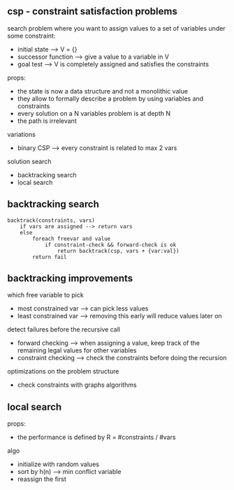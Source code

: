 ## csp - constraint satisfaction problems

search problem where you want to assign values to a set of variables under some constraint:
* initial state --> V = {}
* successor function --> give a value to a variable in V
* goal test --> V is completely assigned and satisfies the constraints

props:
* the state is now a data structure and not a monolithic value
* they allow to formally describe a problem by using variables and constraints
* every solution on a N variables problem is at depth N
* the path is irrelevant

variations
* binary CSP --> every constraint is related to max 2 vars

solution search
* backtracking search
* local search


## backtracking search

```
backtrack(constraints, vars)
    if vars are assigned --> return vars
    else
        foreach freevar and value
            if constraint-check && forward-check is ok
                return backtrack(csp, vars + {var:val})
        return fail
```

## backtracking improvements

which free variable to pick
* most constrained var --> can pick less values
* least constrained var --> removing this early will reduce values later on

detect failures before the recursive call
* forward checking --> when assigning a value, keep track of the remaining legal values for other variables
* constraint checking --> check the constraints before doing the recursion

optimizations on the problem structure
* check constraints with graphs algorithms

## local search

props:
* the performance is defined by R = #constraints / #vars

algo
* initialize with random values
* sort by h(n) --> min conflict variable
* reassign the first